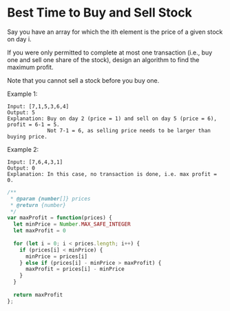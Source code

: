 # Best Time to Buy and Sell Stock

Say you have an array for which the ith element is the price of a given stock on day i.

If you were only permitted to complete at most one transaction (i.e., buy one and sell one share of the stock), design an algorithm to find the maximum profit.

Note that you cannot sell a stock before you buy one.

Example 1:

    Input: [7,1,5,3,6,4]
    Output: 5
    Explanation: Buy on day 2 (price = 1) and sell on day 5 (price = 6), profit = 6-1 = 5.
                 Not 7-1 = 6, as selling price needs to be larger than buying price.

Example 2:

    Input: [7,6,4,3,1]
    Output: 0
    Explanation: In this case, no transaction is done, i.e. max profit = 0.


```JavaScript
/**
 * @param {number[]} prices
 * @return {number}
 */
var maxProfit = function(prices) {
  let minPrice = Number.MAX_SAFE_INTEGER
  let maxProfit = 0
  
  for (let i = 0; i < prices.length; i++) {
    if (prices[i] < minPrice) {
      minPrice = prices[i]
    } else if (prices[i] - minPrice > maxProfit) {
      maxProfit = prices[i] - minPrice
    }
  }
  
  return maxProfit
};
```